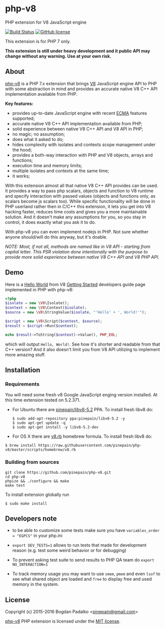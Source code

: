 # php-v8
PHP extension for V8 JavaScript engine

[![Build Status](https://travis-ci.org/pinepain/php-v8.svg)](https://travis-ci.org/pinepain/php-v8)
[![GitHub license](https://img.shields.io/badge/license-MIT-blue.svg)](https://raw.githubusercontent.com/pinepain/php-v8/master/LICENSE)

This extension is for PHP 7 only.

**This extension is still under heavy development and it public API may change without any warning. Use at your own risk.**


## About
[php-v8](https://github.com/pinepain/php-v8) is a PHP 7.x extension
that brings [V8](https://developers.google.com/v8/intro) JavaScript engine API to PHP with some abstraction in mind and
provides an accurate native V8 C++ API implementation available from PHP.

**Key features:**
 - provides up-to-date JavaScript engine with recent [ECMA](http://kangax.github.io/compat-table) features supported;
 - accurate native V8 C++ API implementation available from PHP;
 - solid experience between native V8 C++ API and V8 API in PHP;
 - no magic; no assumption;
 - does what it asked to do;
 - hides complexity with isolates and contexts scope management under the hood;
 - provides a both-way interaction with PHP and V8 objects, arrays and functions;
 - execution time and memory limits;
 - multiple isolates and contexts at the same time;
 - it works;

With this extension almost all that native V8 C++ API provides can be used. It provides a way to pass php scalars,
objects and function to V8 runtime and specify interaction with passed values (objects and functions only, as scalars
become js scalars too). While specific functionality will be done in PHP userland rather then in C/C++ this extension,
it lets you get into V8 hacking faster, reduces time costs and gives you a more maintainable solution. And it doesn't
make any assumptions for you, so you stay in control, it does exactly what you ask it to do.

With php-v8 you can even implement nodejs in PHP. Not sure whether anyone should/will do this anyway, but it's doable.

*NOTE: Most, if not all, methods are named like in V8 API - starting from capital letter. This PSR violation done
intentionally with the purpose to provide more solid experience between native V8 C++ API and V8 PHP API.*


## Demo

Here is a [Hello World](https://developers.google.com/v8/get_started#hello-world)
from V8 [Getting Started](https://developers.google.com/v8/intro) developers guide page implemented in PHP with php-v8:

```php
<?php
$isolate = new \V8\Isolate();
$context = new \V8\Context($isolate);
$source = new \V8\StringValue($isolate, "'Hello' + ', World!'");

$script = new \V8\Script($context, $source);
$result = $script->Run($context);

echo $result->ToString($context)->Value(), PHP_EOL;
```

which will output `Hello, World!`. See how it's shorter and readable from that C++ version? And it also doesn't limit
you from V8 API utilizing to implement more amazing stuff.


## Installation

### Requirements

You will need some fresh v8 Google JavaScript enging version installed. At this time extension tested on 5.2.371.

 - For Ubuntu there are [pinepain/libv8-5.2](https://launchpad.net/~pinepain/+archive/ubuntu/libv8-5.2) PPA.
   To install fresh libv8 do:

   ```
   $ sudo add-apt-repository ppa:pinepain/libv8-5.2 -y
   $ sudo apt-get update -q
   $ sudo apt-get install -y libv8-5.2-dev
   ```
 - For OS X there are [v8.rb](https://github.com/pinepain/php-v8/blob/master/scripts/homebrew/v8.rb) homebrew formula.
  To install fresh libv8 do:

  ```
  $ brew install https://raw.githubusercontent.com/pinepain/php-v8/master/scripts/homebrew/v8.rb
  ```

### Building from sources

```
git clone https://github.com/pinepain/php-v8.git
cd php-v8
phpize && ./configure && make
make test
```

To install extension globally run

```
$ sudo make install
```

## Developers note
 - to be able to customize some tests make sure you have `variables_order = "EGPCS"` in your php.ini
 - `export DEV_TESTS=1` allows to run tests that made for development reason (e.g. test some weird behavior or for debugging)
 - To prevent asking test suite to send results to PHP QA team do `export NO_INTERACTION=1`

 - To track memory usage you may want to use `smem`, `pmem` and even `lsof` to see what shared object are loaded
   and `free` to display free and used memory in the system.

## License

Copyright (c) 2015-2016 Bogdan Padalko &lt;pinepain@gmail.com&gt;

[php-v8](https://github.com/pinepain/php-v8) PHP extension is licensed under the [MIT license](http://opensource.org/licenses/MIT).
